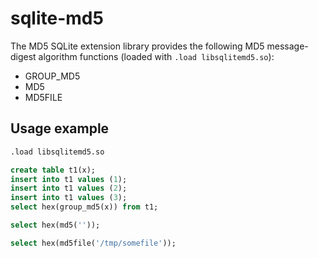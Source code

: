 # sqlite-md5

The MD5 SQLite extension library provides the following MD5 message-digest
algorithm functions (loaded with `.load libsqlitemd5.so`):
- GROUP_MD5
- MD5
- MD5FILE


## Usage example

~~~sql
.load libsqlitemd5.so

create table t1(x);
insert into t1 values (1);
insert into t1 values (2);
insert into t1 values (3);
select hex(group_md5(x)) from t1;

select hex(md5(''));

select hex(md5file('/tmp/somefile'));
~~~
